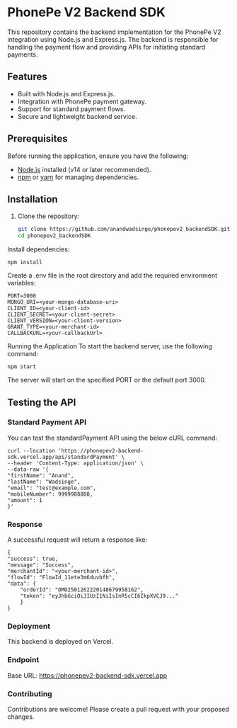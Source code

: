 # PhonePe V2 Backend SDK

This repository contains the backend implementation for the PhonePe V2 integration using Node.js and Express.js. The backend is responsible for handling the payment flow and providing APIs for initiating standard payments.

## Features

- Built with Node.js and Express.js.
- Integration with PhonePe payment gateway.
- Support for standard payment flows.
- Secure and lightweight backend service.

## Prerequisites

Before running the application, ensure you have the following:

- [Node.js](https://nodejs.org/) installed (v14 or later recommended).
- [npm](https://www.npmjs.com/) or [yarn](https://yarnpkg.com/) for managing dependencies.

## Installation

1. Clone the repository:
   ```bash
   git clone https://github.com/anandwadsinge/phonepev2_backendSDK.git
   cd phonepev2_backendSDK

Install dependencies:
    
    npm install

Create a .env file in the root directory and add the required environment variables:

    PORT=3000
    MONGO_URI=<your-mongo-database-uri>
    CLIENT_ID=<your-client-id>
    CLIENT_SECRET=<your-client-secret>
    CLIENT_VERSION=<your-client-version>
    GRANT_TYPE=<your-merchant-id>
    CALLBACKURL=<your-callbackUrl>

Running the Application
To start the backend server, use the following command:

    npm start

The server will start on the specified PORT or the default port 3000.

## Testing the API
### Standard Payment API
You can test the standardPayment API using the below cURL command:


    curl --location 'https://phonepev2-backend-sdk.vercel.app/api/standardPayment' \
    --header 'Content-Type: application/json' \
    --data-raw '{
    "firstName": "Anand",
    "lastName": "Wadsinge",
    "email": "test@example.com",
    "mobileNumber": 9999988888,
    "amount": 1
    }'
### Response
A successful request will return a response like:

    {
    "success": true,
    "message": "Success",
    "merchantId": "<your-merchant-id>",
    "flowId": "FlowId_11ete3m6duvbfh",
    "data": {
        "orderId": "OMO2501262220148679958162",
        "token": "eyJhbGciOiJIUzI1NiIsInR5cCI6IkpXVCJ9..."
        }
    }
### Deployment
This backend is deployed on Vercel.

### Endpoint
Base URL: https://phonepev2-backend-sdk.vercel.app

### Contributing
Contributions are welcome! Please create a pull request with your proposed changes.

